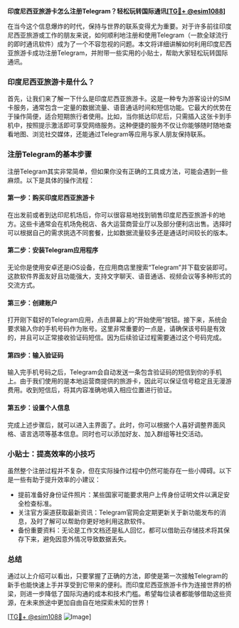 **印度尼西亚旅游卡怎么注册Telegram？轻松玩转国际通讯[[TG💪+ @esim1088](https://t.me/s/esim1088)]**

在当今这个信息爆炸的时代，保持与世界的联系变得尤为重要。对于许多前往印度尼西亚旅游或工作的朋友来说，如何顺利地注册和使用Telegram（一款全球流行的即时通讯软件）成为了一个不容忽视的问题。本文将详细讲解如何利用印度尼西亚旅游卡成功注册Telegram，并附带一些实用的小贴士，帮助大家轻松玩转国际通讯。

### 印度尼西亚旅游卡是什么？

首先，让我们来了解一下什么是印度尼西亚旅游卡。这是一种专为游客设计的SIM卡服务，通常包含一定量的数据流量、语音通话时间和短信功能。它最大的优势在于操作简便，适合短期旅行者使用。比如，当你抵达印尼后，只需插入这张卡到手机中，按照提示激活即可享受网络服务。这种便捷的服务不仅让你能够随时随地查看地图、浏览社交媒体，还能通过Telegram等应用与家人朋友保持联系。

### 注册Telegram的基本步骤

注册Telegram其实非常简单，但如果你没有正确的工具或方法，可能会遇到一些麻烦。以下是具体的操作流程：

#### 第一步：购买印度尼西亚旅游卡
在出发前或者到达印尼机场后，你可以很容易地找到销售印度尼西亚旅游卡的地方。这些卡通常会在机场免税店、各大运营商营业厅以及部分便利店出售。选择时可以根据自己的需求挑选不同套餐，比如数据流量较多还是通话时间较长的版本。

#### 第二步：安装Telegram应用程序
无论你是使用安卓还是iOS设备，在应用商店里搜索“Telegram”并下载安装即可。这款软件界面友好且功能强大，支持文字聊天、语音通话、视频会议等多种形式的交流方式。

#### 第三步：创建账户
打开刚下载好的Telegram应用，点击屏幕上的“开始使用”按钮。接下来，系统会要求输入你的手机号码作为账号。这里非常重要的一点是，请确保该号码是有效的，并且可以正常接收验证码短信。因为后续验证过程需要通过这个号码完成。

#### 第四步：输入验证码
输入完手机号码之后，Telegram会自动发送一条包含验证码的短信到你的手机上。由于我们使用的是本地运营商提供的旅游卡，因此可以保证信号稳定且无漫游费用。收到短信后，将其内容准确地填入相应位置进行验证。

#### 第五步：设置个人信息
完成上述步骤后，就可以进入主界面了。此时，你可以根据个人喜好调整界面风格、语言选项等基本信息。同时也可以添加好友、加入群组等社交活动。

### 小贴士：提高效率的小技巧

虽然整个注册过程并不复杂，但在实际操作过程中仍然可能存在一些小障碍。以下是一些有助于提升效率的小建议：
- 提前准备好身份证件照片：某些国家可能要求用户上传身份证明文件以满足安全检查标准。
- 关注官方渠道获取最新资讯：Telegram官网会定期更新关于新功能发布的消息，及时了解可以帮助你更好地利用这款软件。
- 备份重要资料：无论是工作文档还是私人回忆，都可以借助云存储技术将其保存下来，避免因意外情况导致数据丢失。

### 总结

通过以上介绍可以看出，只要掌握了正确的方法，即使是第一次接触Telegram的新手也能快速上手并享受到它带来的便利。而印度尼西亚旅游卡作为连接世界的桥梁，则进一步降低了国际沟通的成本和技术门槛。希望每位读者都能够借助这些资源，在未来旅途中更加自由自在地探索未知的世界！

[[TG💪+ @esim1088](https://t.me/s/esim1088) ![Image](https://i.postimg.cc/4NQfJmqS/Snipaste-2025-05-13-00-14-12.png)]